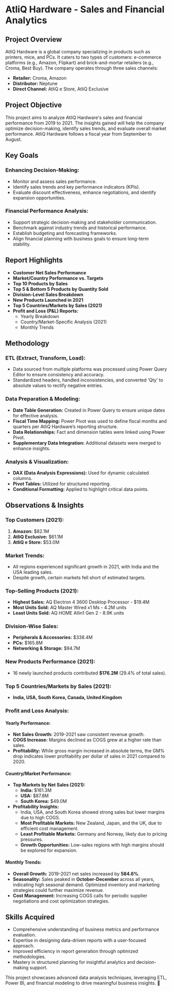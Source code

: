 # AtliQ Hardware - Sales and Financial Analytics

## Project Overview
AtliQ Hardware is a global company specializing in products such as printers, mice, and PCs. It caters to two types of customers: e-commerce platforms (e.g., Amazon, Flipkart) and brick-and-mortar retailers (e.g., Croma, Best Buy). The company operates through three sales channels:

- **Retailer:** Croma, Amazon  
- **Distributor:** Neptune  
- **Direct Channel:** AtliQ e Store, AtliQ Exclusive  

## Project Objective
This project aims to analyze AtliQ Hardware's sales and financial performance from 2019 to 2021. The insights gained will help the company optimize decision-making, identify sales trends, and evaluate overall market performance. AtliQ Hardware follows a fiscal year from September to August.

## Key Goals
### **Enhancing Decision-Making:**
- Monitor and assess sales performance.
- Identify sales trends and key performance indicators (KPIs).
- Evaluate discount effectiveness, enhance negotiations, and identify expansion opportunities.

### **Financial Performance Analysis:**
- Support strategic decision-making and stakeholder communication.
- Benchmark against industry trends and historical performance.
- Establish budgeting and forecasting frameworks.
- Align financial planning with business goals to ensure long-term stability.

## Report Highlights
- **Customer Net Sales Performance**
- **Market/Country Performance vs. Targets**
- **Top 10 Products by Sales**
- **Top 5 & Bottom 5 Products by Quantity Sold**
- **Division-Level Sales Breakdown**
- **New Products Launched in 2021**
- **Top 5 Countries/Markets by Sales (2021)**
- **Profit and Loss (P&L) Reports:**
  - Yearly Breakdown
  - Country/Market-Specific Analysis (2021)
  - Monthly Trends

## Methodology
### **ETL (Extract, Transform, Load):**
- Data sourced from multiple platforms was processed using Power Query Editor to ensure consistency and accuracy.
- Standardized headers, handled inconsistencies, and converted ‘Qty’ to absolute values to rectify negative entries.

### **Data Preparation & Modeling:**
- **Date Table Generation:** Created in Power Query to ensure unique dates for effective analysis.
- **Fiscal Time Mapping:** Power Pivot was used to define fiscal months and quarters per AtliQ Hardware’s reporting structure.
- **Data Relationships:** Fact and dimension tables were linked using Power Pivot.
- **Supplementary Data Integration:** Additional datasets were merged to enhance insights.

### **Analysis & Visualization:**
- **DAX (Data Analysis Expressions):** Used for dynamic calculated columns.
- **Pivot Tables:** Utilized for structured reporting.
- **Conditional Formatting:** Applied to highlight critical data points.

## Observations & Insights
### **Top Customers (2021):**
1. **Amazon:** $82.1M
2. **AtliQ Exclusive:** $61.1M
3. **AtliQ e Store:** $53.0M

### **Market Trends:**
- All regions experienced significant growth in 2021, with India and the USA leading sales.
- Despite growth, certain markets fell short of estimated targets.

### **Top-Selling Products (2021):**
- **Highest Sales:** AQ Electron 4 3600 Desktop Processor - $19.4M
- **Most Units Sold:** AQ Master Wired x1 Ms - 4.2M units
- **Least Units Sold:** AQ HOME Allin1 Gen 2 - 8.9K units

### **Division-Wise Sales:**
- **Peripherals & Accessories:** $338.4M
- **PCs:** $165.8M
- **Networking & Storage:** $94.7M

### **New Products Performance (2021):**
- 16 newly launched products contributed **$176.2M** (29.4% of total sales).

### **Top 5 Countries/Markets by Sales (2021):**
- **India, USA, South Korea, Canada, United Kingdom**

### **Profit and Loss Analysis:**
#### **Yearly Performance:**
- **Net Sales Growth:** 2019-2021 saw consistent revenue growth.
- **COGS Increase:** Margins declined as COGS grew at a higher rate than sales.
- **Profitability:** While gross margin increased in absolute terms, the GM% drop indicates lower profitability per dollar of sales in 2021 compared to 2020.

#### **Country/Market Performance:**
- **Top Markets by Net Sales (2021):**
  - **India:** $161.3M
  - **USA:** $87.8M
  - **South Korea:** $49.0M
- **Profitability Insights:**
  - India, USA, and South Korea showed strong sales but lower margins due to high COGS.
  - **Most Profitable Markets:** New Zealand, Japan, and the UK, due to efficient cost management.
  - **Least Profitable Markets:** Germany and Norway, likely due to pricing pressures.
  - **Growth Opportunities:** Low-sales regions with high margins should be explored for expansion.

#### **Monthly Trends:**
- **Overall Growth:** 2019-2021 net sales increased by **584.6%**.
- **Seasonality:** Sales peaked in **October-December** across all years, indicating high seasonal demand. Optimized inventory and marketing strategies could further maximize revenue.
- **Cost Management:** Increasing COGS calls for periodic supplier negotiations and cost optimization strategies.

## Skills Acquired
- Comprehensive understanding of business metrics and performance evaluation.
- Expertise in designing data-driven reports with a user-focused approach.
- Improved efficiency in report generation through optimized methodologies.
- Mastery in structured planning for insightful analytics and decision-making support.

This project showcases advanced data analysis techniques, leveraging ETL, Power BI, and financial modeling to drive meaningful business insights. 🚀

